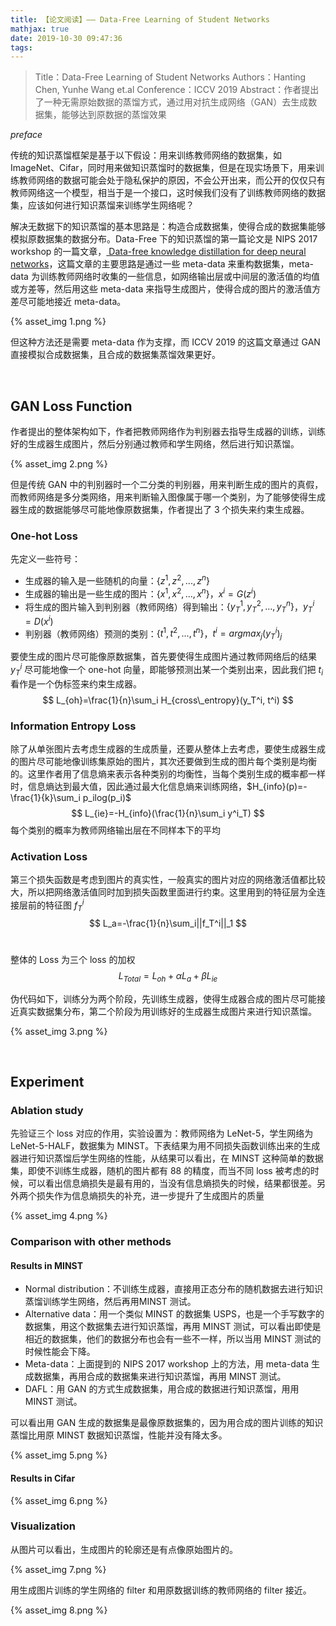 ```yaml
---
title: 【论文阅读】—— Data-Free Learning of Student Networks
mathjax: true
date: 2019-10-30 09:47:36
tags:
---
```


> Title：Data-Free Learning of Student Networks
> Authors：Hanting Chen, Yunhe Wang et.al
> Conference：ICCV 2019
> Abstract：作者提出了一种无需原始数据的蒸馏方式，通过用对抗生成网络（GAN）去生成数据集，能够达到原数据的蒸馏效果

<!--more-->

*preface*

传统的知识蒸馏框架是基于以下假设：用来训练教师网络的数据集，如 ImageNet、Cifar，同时用来做知识蒸馏时的数据集，但是在现实场景下，用来训练教师网络的数据可能会处于隐私保护的原因，不会公开出来，而公开的仅仅只有教师网络这一个模型，相当于是一个接口，这时候我们没有了训练教师网络的数据集，应该如何进行知识蒸馏来训练学生网络呢？

解决无数据下的知识蒸馏的基本思路是：构造合成数据集，使得合成的数据集能够模拟原数据集的数据分布。Data-Free 下的知识蒸馏的第一篇论文是 NIPS 2017 workshop 的一篇文章，[ Data-free knowledge distillation for deep neural networks]( https://arxiv.org/pdf/1710.07535.pdf )，这篇文章的主要思路是通过一些 meta-data 来重构数据集，meta-data 为训练教师网络时收集的一些信息，如网络输出层或中间层的激活值的均值或方差等，然后用这些 meta-data 来指导生成图片，使得合成的图片的激活值方差尽可能地接近 meta-data。

{% asset_img 1.png %}

但这种方法还是需要 meta-data 作为支撑，而 ICCV 2019 的这篇文章通过 GAN 直接模拟合成数据集，且合成的数据集蒸馏效果更好。

<br>

## GAN Loss Function

作者提出的整体架构如下，作者把教师网络作为判别器去指导生成器的训练，训练好的生成器生成图片，然后分别通过教师和学生网络，然后进行知识蒸馏。

{% asset_img 2.png %}

但是传统 GAN 中的判别器时一个二分类的判别器，用来判断生成的图片的真假，而教师网络是多分类网络，用来判断输入图像属于哪一个类别，为了能够使得生成器生成的数据能够尽可能地像原数据集，作者提出了 3 个损失来约束生成器。

### One-hot Loss

先定义一些符号：

- 生成器的输入是一些随机的向量：$\{z^1,z^2,...,z^n \}$
- 生成器的输出是一些生成的图片：$\{x^1,x^2,...,x^n \}$，$x^i=G(z^i)$
- 将生成的图片输入到判别器（教师网络）得到输出：$\{y^1_T,y^2_T,...,y^n_T \}$，$y_T^i=D(x^i)$
- 判别器（教师网络）预测的类别：$\{t^1,t^2,...,t^n \}$，$t^i=argmax_j(y^i_T)_j$

要使生成的图片尽可能像原数据集，首先要使得生成图片通过教师网络后的结果 $y_T^i$ 尽可能地像一个 one-hot 向量，即能够预测出某一个类别出来，因此我们把 $t_i$ 看作是一个伪标签来约束生成器。
$$
L_{oh}=\frac{1}{n}\sum_i H_{cross\_entropy}(y_T^i, t^i)
$$

### Information Entropy Loss

除了从单张图片去考虑生成器的生成质量，还要从整体上去考虑，要使生成器生成的图片尽可能地像训练集原始的图片，其次还要做到生成的图片每个类别是均衡的。这里作者用了信息熵来表示各种类别的均衡性，当每个类别生成的概率都一样时，信息熵达到最大值，因此通过最大化信息熵来训练网络，$H_{info}(p)=-\frac{1}{k}\sum_i p_ilog(p_i)$
$$
L_{ie}=-H_{info}(\frac{1}{n}\sum_i y^i_T)
$$
每个类别的概率为教师网络输出层在不同样本下的平均

### Activation Loss

第三个损失函数是考虑到图片的真实性，一般真实的图片对应的网络激活值都比较大，所以把网络激活值同时加到损失函数里面进行约束。这里用到的特征层为全连接层前的特征图 $f_T^i$
$$
L_a=-\frac{1}{n}\sum_i||f_T^i||_1
$$
<br>

整体的 Loss 为三个 loss 的加权
$$
L_{Total}=L_{oh}+\alpha L_a + \beta L_{ie}
$$


伪代码如下，训练分为两个阶段，先训练生成器，使得生成器合成的图片尽可能接近真实数据集分布，第二个阶段为用训练好的生成器生成图片来进行知识蒸馏。

{% asset_img 3.png %}

<br>



## Experiment

### Ablation study

先验证三个 loss 对应的作用，实验设置为：教师网络为 LeNet-5，学生网络为 LeNet-5-HALF，数据集为 MINST。下表结果为用不同损失函数训练出来的生成器进行知识蒸馏后学生网络的性能，从结果可以看出，在 MINST 这种简单的数据集，即使不训练生成器，随机的图片都有 88 的精度，而当不同 loss 被考虑的时候，可以看出信息熵损失是最有用的，当没有信息熵损失的时候，结果都很差。另外两个损失作为信息熵损失的补充，进一步提升了生成图片的质量

{% asset_img 4.png %}



### Comparison with other methods

#### Results in MINST

- Normal distribution：不训练生成器，直接用正态分布的随机数据去进行知识蒸馏训练学生网络，然后再用MINST 测试。
- Alternative data：用一个类似 MINST 的数据集 USPS，也是一个手写数字的数据集，用这个数据集去进行知识蒸馏，再用 MINST 测试，可以看出即使是相近的数据集，他们的数据分布也会有一些不一样，所以当用 MINST 测试的时候性能会下降。
- Meta-data：上面提到的 NIPS 2017 workshop 上的方法，用 meta-data 生成数据集，再用合成的数据集来进行知识蒸馏，再用 MINST 测试。
- DAFL：用 GAN 的方式生成数据集，用合成的数据进行知识蒸馏，用用 MINST 测试。

可以看出用 GAN 生成的数据集是最像原数据集的，因为用合成的图片训练的知识蒸馏比用原 MINST 数据知识蒸馏，性能并没有降太多。

{% asset_img 5.png %}



#### Results in Cifar

{% asset_img 6.png %}



### Visualization

从图片可以看出，生成图片的轮廓还是有点像原始图片的。

{% asset_img 7.png %}

用生成图片训练的学生网络的 filter 和用原数据训练的教师网络的 filter 接近。

{% asset_img 8.png %}

<br>